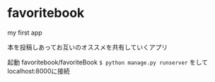 # favoritebook
my first app

本を投稿しあってお互いのオススメを共有していくアプリ

起動
favoritebook/favoriteBook
 `$ python manage.py runserver`
をしてlocalhost:8000に接続


